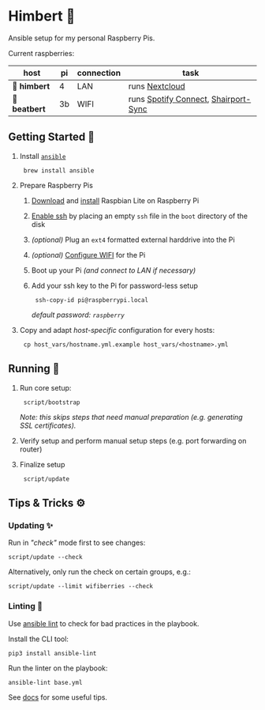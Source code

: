 # Himbert 🧸

Ansible setup for my personal Raspberry Pis.

Current raspberries:

| host            | pi | connection | task                                           |
|-----------------|----|------------|------------------------------------------------|
| **💾 himbert**  | 4  | LAN        | runs [Nextcloud](https://nextcloud.com/)       |
| **💽 beatbert** | 3b | WIFI       | runs [Spotify Connect][1], [Shairport-Sync][2] |

[1]: https://www.spotify.com/us/connect/
[2]: https://github.com/mikebrady/shairport-sync

## Getting Started 🎒

1. Install [`ansible`](https://www.ansible.com/)

        brew install ansible

1. Prepare Raspberry Pis

    1. [Download](https://www.raspberrypi.org/downloads/raspbian/) and [install](https://www.raspberrypi.org/documentation/installation/installing-images/mac.md) Raspbian Lite on Raspberry Pi

    1. [Enable ssh](https://www.raspberrypi.org/documentation/remote-access/ssh/) by placing an empty `ssh` file in the `boot` directory of the disk

    1. _(optional)_ Plug an `ext4` formatted external harddrive into the Pi

    1. _(optional)_ [Configure WIFI](./DOC.md#set-up-wifi-for-a-pi) for the Pi

    1. Boot up your Pi _(and connect to LAN if necessary)_

    1. Add your ssh key to the Pi for password-less setup

            ssh-copy-id pi@raspberrypi.local

        *default password: `raspberry`*

1. Copy and adapt _host-specific_ configuration for every hosts:

        cp host_vars/hostname.yml.example host_vars/<hostname>.yml

## Running 🏃

1. Run core setup:

        script/bootstrap

    _Note: this skips steps that need manual preparation (e.g. generating SSL certificates)._

1. Verify setup and perform manual setup steps (e.g. port forwarding on router)

1. Finalize setup

        script/update

## Tips & Tricks ⚙️

### Updating ✨

Run in _"check"_ mode first to see changes:

    script/update --check

Alternatively, only run the check on certain groups, e.g.:

    script/update --limit wifiberries --check

### Linting 💅

Use [ansible lint](https://docs.ansible.com/ansible-lint/) to check for bad practices in the playbook.

Install the CLI tool:

    pip3 install ansible-lint

Run the linter on the playbook:

    ansible-lint base.yml

See [docs](DOC.md) for some useful tips.
